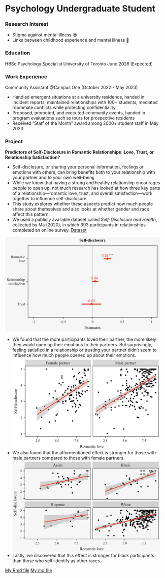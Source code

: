 # Psychology Undergraduate Student

### Research Interest
- Stigma against mental illness 😒
- Links between childhood experience and mental illness 👶

### Education
HBSc Psychology Specialist
University of Toronto June 2026 (Expected)

### Work Experience
Community Assistant @Campus One (October 2022 - May 2023)
- Handled emergent situations at a university residence, handed in incident reports, maintained relationships with 100+ students, mediated roommate conflicts while protecting confidentiality
- Proposed, promoted, and executed community events, handed in program evaluations such as tours for prospective residents
- Received “Staff of the Month” award among 2000+ student staff in May 2023

### Project
**Predictors of Self-Disclosure in Romantic Relationships: Love, Trust, or Relationship Satisfaction?**
- Self-disclosure, or sharing your personal information, feelings or emotions with others, can bring benefits both to your relationship with your partner and to your own well-being
- While we know that having a strong and healthy relationship encourages people to open up, not much research has looked at how three key parts of a relationship—romantic love, trust, and overall satisfaction—work together to influence self-disclosure
- This study explores whether these aspects predict how much people share about themselves and also looks at whether gender and race affect this pattern 
- We used a publicly available dataset called *Self-Disclosure and Health*, collected by Ma (2020), in which 393 participants in relationships completed an online survey.
[Dataset](https://osf.io/bqknw/)

![](assets/Regression.jpeg)
- We found that the more participants loved their partner, the more likely they would open up their emotions to their partners. But surprisingly, feeling satisfied in a relationship or trusting your partner didn’t seem to influence how much people opened up about their emotions.
![](assets/Partner_gender.jpeg)
- We also found that the afformentioned effect is stronger for those with male partners compared to those with female partners.
![](assets/Race.jpeg)
- Lastly, we discovered that this effect is stronger for black participants than those who self-identify as other races.


[My Rmd file](https://github.com/tmichioka/My-project/blob/main/My%20project.Rmd)
[My md file](https://github.com/tmichioka/My-project/blob/main/My-project.md)




  




